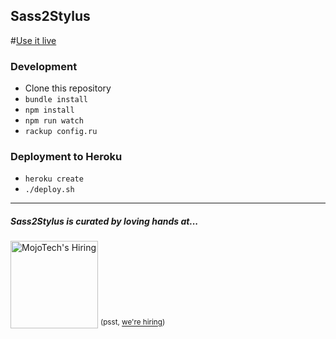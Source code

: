 Sass2Stylus
----------
#[Use it live](http://sass2stylus.com)

### Development
- Clone this repository
- `bundle install`
- `npm install`
- `npm run watch`
- `rackup config.ru`

### Deployment to Heroku
- `heroku create`
- `./deploy.sh`

---

##### Sass2Stylus is curated by loving hands at...
<a href="http://mojotech.com"><img width="140px" src="https://mojotech.github.io/sass2stylus/img/mojotech-logo.svg" title="MojoTech's Hiring"></a> <sup>(psst, [we're hiring](http://www.mojotech.com/jobs))</sup>
